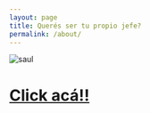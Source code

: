 ```yaml
---
layout: page
title: Querés ser tu propio jefe?
permalink: /about/
---
```


![saul](https://encrypted-tbn0.gstatic.com/images?q=tbn:ANd9GcSWVlLV4-hXKrY8TLTL1wBgybDpYuwv_pNsgA&usqp=CAU)

# [Click acá!!](https://www.youtube.com/watch?v=dQw4w9WgXcQ)
